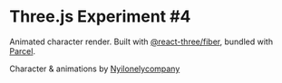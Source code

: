 # Three.js Experiment #4
Animated character render. Built with [@react-three/fiber](https://github.com/pmndrs/react-three-fiber), bundled with [Parcel](https://github.com/parcel-bundler/parcel).

Character & animations by [Nyilonelycompany](https://sketchfab.com/Nyilonelycompany)
